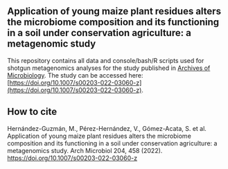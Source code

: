 ## Application of young maize plant residues alters the microbiome composition and its functioning in a soil under conservation agriculture: a metagenomic study

This repository contains all data and console/bash/R scripts used for shotgun metagenomics analyses for the study published in [Archives of Microbiology](https://www.springer.com/journal/203). The study can be accessed here: [https://doi.org/10.1007/s00203-022-03060-z](https://doi.org/10.1007/s00203-022-03060-z).

## How to cite
Hernández-Guzmán, M., Pérez-Hernández, V., Gómez-Acata, S. et al. Application of young maize plant residues alters the microbiome composition and its functioning in a soil under conservation agriculture: a metagenomics study. Arch Microbiol 204, 458 (2022). https://doi.org/10.1007/s00203-022-03060-z
